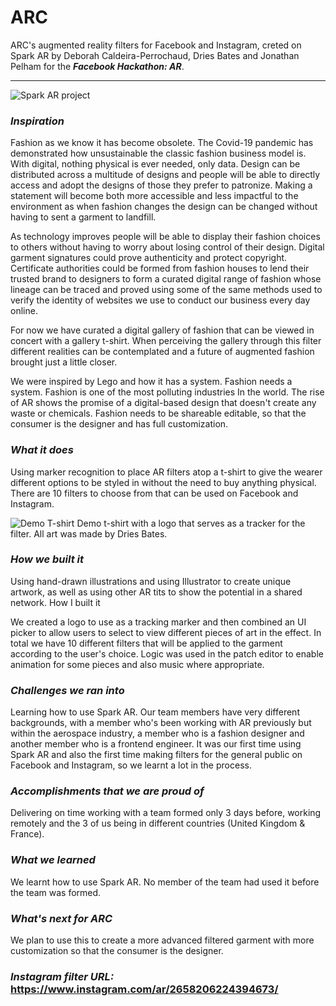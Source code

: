 # ARC
ARC's augmented reality filters for Facebook and Instagram, creted on Spark AR by Deborah Caldeira-Perrochaud, Dries Bates and Jonathan Pelham for the **_Facebook Hackathon: AR_**. 

---

![Spark AR project](https://challengepost-s3-challengepost.netdna-ssl.com/photos/production/software_photos/001/137/817/datas/gallery.jpg)

### _**Inspiration**_

Fashion as we know it has become obsolete. The Covid-19 pandemic has demonstrated how unsustainable the classic fashion business model is. With digital, nothing physical is ever needed, only data. Design can be distributed across a multitude of designs and people will be able to directly access and adopt the designs of those they prefer to patronize. Making a statement will become both more accessible and less impactful to the environment as when fashion changes the design can be changed without having to sent a garment to landfill.

As technology improves people will be able to display their fashion choices to others without having to worry about losing control of their design. Digital garment signatures could prove authenticity and protect copyright. Certificate authorities could be formed from fashion houses to lend their trusted brand to designers to form a curated digital range of fashion whose lineage can be traced and proved using some of the same methods used to verify the identity of websites we use to conduct our business every day online.

For now we have curated a digital gallery of fashion that can be viewed in concert with a gallery t-shirt. When perceiving the gallery through this filter different realities can be contemplated and a future of augmented fashion brought just a little closer.

We were inspired by Lego and how it has a system. Fashion needs a system. Fashion is one of the most polluting industries In the world. The rise of AR shows the promise of a digital-based design that doesn't create any waste or chemicals. Fashion needs to be shareable editable, so that the consumer is the designer and has full customization.

### _**What it does**_

Using marker recognition to place AR filters atop a t-shirt to give the wearer different options to be styled in without the need to buy anything physical. There are 10 filters to choose from that can be used on Facebook and Instagram.

![Demo T-shirt](https://i.ibb.co/r4DfPqT/output-onlinepngtools-1.png)
Demo t-shirt with a logo that serves as a tracker for the filter. All art was made by Dries Bates.

### _**How we built it**_

Using hand-drawn illustrations and using Illustrator to create unique artwork, as well as using other AR tits to show the potential in a shared network.
How I built it

We created a logo to use as a tracking marker and then combined an UI picker to allow users to select to view different pieces of art in the effect. In total we have 10 different filters that will be applied to the garment according to the user's choice. Logic was used in the patch editor to enable animation for some pieces and also music where appropriate.

### _**Challenges we ran into**_

Learning how to use Spark AR. Our team members have very different backgrounds, with a member who's been working with AR previously but within the aerospace industry, a member who is a fashion designer and another member who is a frontend engineer. It was our first time using Spark AR and also the first time making filters for the general public on Facebook and Instagram, so we learnt a lot in the process.

### _**Accomplishments that we are proud of**_

Delivering on time working with a team formed only 3 days before, working remotely and the 3 of us being in different countries (United Kingdom & France).

### _**What we learned**_

We learnt how to use Spark AR. No member of the team had used it before the team was formed.

### _**What's next for ARC**_

We plan to use this to create a more advanced filtered garment with more customization so that the consumer is the designer.
 
### _**Instagram filter URL:**_ https://www.instagram.com/ar/2658206224394673/ 
